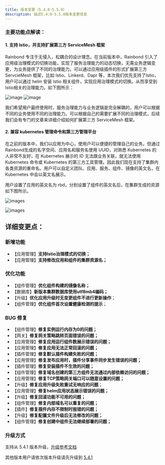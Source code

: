 ```yaml
---
title: 版本变更（5.4.0-5.5.0）
description: 描述5.4.0-5.5.0版本变更信息
---
```


### 主要功能点解读：

#### 1. 支持 Istio，并支持扩展第三方 ServiceMesh 框架

Rainbond 专注于无侵入，松耦合的设计理念。在当前版本中，Rainbond 引入了应用级治理模式的切换功能，实现了服务治理能力的动态切换，无需业务逻辑变更，为业务提供了不同的治理能力。可以通过应用级插件的形式扩展第三方 ServcieMesh 框架，比如 Istio、Linkerd、Dapr 等，本次我们优先支持了Istio，用户可以通过 helm 安装 Istio 相关组件，实现应用治理模式的切换。从而享受到Istio相关的治理能力。如下图所示：

![image](https://grstatic.oss-cn-shanghai.aliyuncs.com/docs/5.5/community/change/goverance-change-example1.png)
![image](https://grstatic.oss-cn-shanghai.aliyuncs.com/docs/5.5/community/change/goverance-change-example2.png)

我们希望用户最终使用时，服务治理能力与业务逻辑是完全解耦的，用户可以根据不同的业务使用不同的治理能力。可以根据自己的需要扩展不同的治理模式，后续我们会有专门的文章来详细介绍如何扩展第三方 ServiceMesh 框架。

#### 2. 兼容 kubernetes 管理命令和第三方管理平台

在之前的版本中，我们以应用为中心，使用户可以便捷的管理自己的业务。但通过Rainbond生成的名字空间、应用名和服务名使用 UUID，对熟悉 Kubernetes 的人非常不友好，在 Kubernetes 展示的 ID 无法跟业务关联，就无法使用 Kubernetes 命令或 Kubernetes 的第三方工具管理。因此我们现在支持了集群内各类资源的重命名。用户可以自定义团队、应用、服务、组件、镜像的英文名，在Kubernetes 中会以英文名展示。

用户设置了应用的英文名为 rbd，分别设置了组件的英文名后，在集群生成的资源如下图所示。

![images](https://grstatic.oss-cn-shanghai.aliyuncs.com/docs/5.5/community/change/english-name-example1.png)

![images](https://grstatic.oss-cn-shanghai.aliyuncs.com/docs/5.5/community/change/english-name-example2.png)


## 详细变更点：
### 新增功能

- 【应用管理】**支持Istio治理模式的切换；**
- 【应用管理】**支持修改应用和组件的集群资源名；**


### 优化功能

- 【组件管理】**优化组件构建的镜像名称；**
- 【数据库】**新版本集群数据库使用utf8mb4编码；**
- 【升级】**优化应用升级时无变更组件不进行更新操作**；
- 【组件管理】**优化组件首次设置健康检测的提示**；

### BUG 修复

- 【组件管理】**修复实例运行内存为0的问题；**
- 【网关】**修复网关策略跳转页面错误的问题；**
- 【应用管理】**修复应用运行组件数展示错误的问题；**
- 【应用管理】**修复应用无法正常回滚的问题；**
- 【插件管理】**修复默认插件构建失败的问题；**
- 【应用管理】**修复发布应用时，插件分享事件同步发生错误的问题；**
- 【插件管理】**修复安装插件不生效的问题；**
- 【组件管理】**修复域名创建的第三方组件无法通过内部依赖访问的问题；**
- 【应用管理】**修复TCP策略网关端口可以随意设置的问题；**
- 【升级】**修复应用升级失败重试无响应的问题**；
- 【应用管理】**修复helm应用状态展示错误的问题；**
- 【升级】**修复回滚功能不可用的问题；**
- 【组件管理】**修复内部域名可以重复的问题；**
- 【插件】**修复插件内存不限制时报错的问题；**
- 【升级】**修复配置文件升级后无法修改的问题；**
- 【组件管理】**修复创建中组件无法继续部署的问题；**

### 升级方式

支持从 5.4.1 版本升级，[升级参考文档](../../upgrade/5.5.0-upgrade/)

其他版本用户请依次版本升级请先升级到 [5.4.1](../../upgrade/5.4.0-upgrade/)
